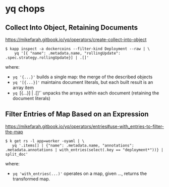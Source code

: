 # yq chops

## Collect Into Object, Retaining Documents

https://mikefarah.gitbook.io/yq/operators/create-collect-into-object

```console
$ kapp inspect -a dockercoins --filter-kind Deployment --raw | \
    yq '[{ "name": .metadata.name, "rollingUpdate": .spec.strategy.rollingUpdate}] | .[]'
```
where:
- `yq '{...}'` builds a single map: the merge of the described objects
- `yq '[{...}]'` maintains document literals, but each built result is an array item
- `yq `[{...}] | .[]'` unpacks the arrays _within_ each document (retaining the document literals)


## Filter Entries of Map Based on an Expression

https://mikefarah.gitbook.io/yq/operators/entries#use-with_entries-to-filter-the-map

```console
$ k get rs -l app=worker -oyaml | \
   yq '.items[] | {"name": .metadata.name, "annotations": .metadata.annotations | with_entries(select(.key == "deployment*"))} | split_doc'
```
where:
- `yq 'with_entries(...)'` operates on a map, given ..., returns the transformed map.

